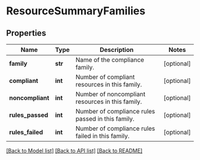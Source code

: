 # ResourceSummaryFamilies

## Properties
Name | Type | Description | Notes
------------ | ------------- | ------------- | -------------
**family** | **str** | Name of the compliance family. | [optional] 
**compliant** | **int** | Number of compliant resources in this family. | [optional] 
**noncompliant** | **int** | Number of noncompliant resources in this family. | [optional] 
**rules_passed** | **int** | Number of compliance rules passed in this family. | [optional] 
**rules_failed** | **int** | Number of compliance rules failed in this family. | [optional] 

[[Back to Model list]](../README.md#documentation-for-models) [[Back to API list]](../README.md#documentation-for-api-endpoints) [[Back to README]](../README.md)


